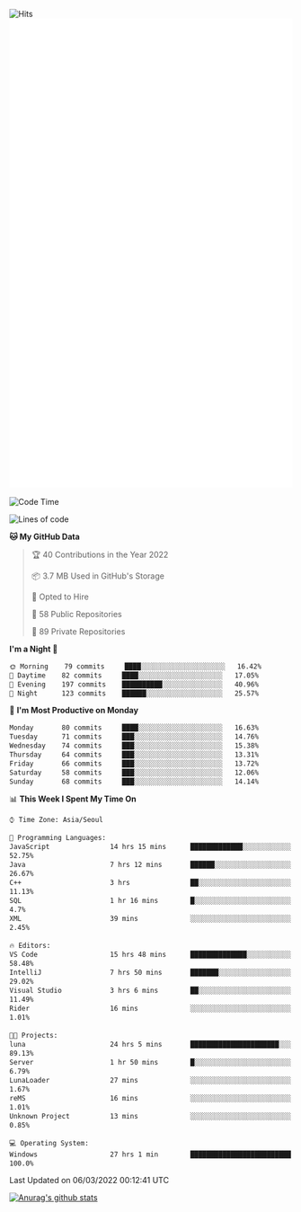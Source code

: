 ![Hits](https://hits.seeyoufarm.com/api/count/incr/badge.svg?url=https%3A%2F%2Fgithub.com%2Fkokose1234&count_bg=%2379C83D&title_bg=%23555555&icon=apple.svg&icon_color=%23E7E7E7&title=hits&edge_flat=false)
<br/>
![Metrics](https://github.com/kokose1234/kokose1234/blob/main/github-metrics.svg)

<!--START_SECTION:waka-->
![Code Time](http://img.shields.io/badge/Code%20Time-543%20hrs%2019%20mins-blue)

![Lines of code](https://img.shields.io/badge/From%20Hello%20World%20I%27ve%20Written-8%20Million%20lines%20of%20code-blue)

**🐱 My GitHub Data** 

> 🏆 40 Contributions in the Year 2022
 > 
> 📦 3.7 MB Used in GitHub's Storage 
 > 
> 💼 Opted to Hire
 > 
> 📜 58 Public Repositories 
 > 
> 🔑 89 Private Repositories  
 > 
**I'm a Night 🦉** 

```text
🌞 Morning    79 commits     ████░░░░░░░░░░░░░░░░░░░░░   16.42% 
🌆 Daytime    82 commits     ████░░░░░░░░░░░░░░░░░░░░░   17.05% 
🌃 Evening    197 commits    ██████████░░░░░░░░░░░░░░░   40.96% 
🌙 Night      123 commits    ██████░░░░░░░░░░░░░░░░░░░   25.57%

```
📅 **I'm Most Productive on Monday** 

```text
Monday       80 commits     ████░░░░░░░░░░░░░░░░░░░░░   16.63% 
Tuesday      71 commits     ███░░░░░░░░░░░░░░░░░░░░░░   14.76% 
Wednesday    74 commits     ███░░░░░░░░░░░░░░░░░░░░░░   15.38% 
Thursday     64 commits     ███░░░░░░░░░░░░░░░░░░░░░░   13.31% 
Friday       66 commits     ███░░░░░░░░░░░░░░░░░░░░░░   13.72% 
Saturday     58 commits     ███░░░░░░░░░░░░░░░░░░░░░░   12.06% 
Sunday       68 commits     ███░░░░░░░░░░░░░░░░░░░░░░   14.14%

```


📊 **This Week I Spent My Time On** 

```text
⌚︎ Time Zone: Asia/Seoul

💬 Programming Languages: 
JavaScript               14 hrs 15 mins      █████████████░░░░░░░░░░░░   52.75% 
Java                     7 hrs 12 mins       ██████░░░░░░░░░░░░░░░░░░░   26.67% 
C++                      3 hrs               ██░░░░░░░░░░░░░░░░░░░░░░░   11.13% 
SQL                      1 hr 16 mins        █░░░░░░░░░░░░░░░░░░░░░░░░   4.7% 
XML                      39 mins             ░░░░░░░░░░░░░░░░░░░░░░░░░   2.45%

🔥 Editors: 
VS Code                  15 hrs 48 mins      ██████████████░░░░░░░░░░░   58.48% 
IntelliJ                 7 hrs 50 mins       ███████░░░░░░░░░░░░░░░░░░   29.02% 
Visual Studio            3 hrs 6 mins        ██░░░░░░░░░░░░░░░░░░░░░░░   11.49% 
Rider                    16 mins             ░░░░░░░░░░░░░░░░░░░░░░░░░   1.01%

🐱‍💻 Projects: 
luna                     24 hrs 5 mins       ██████████████████████░░░   89.13% 
Server                   1 hr 50 mins        █░░░░░░░░░░░░░░░░░░░░░░░░   6.79% 
LunaLoader               27 mins             ░░░░░░░░░░░░░░░░░░░░░░░░░   1.67% 
reMS                     16 mins             ░░░░░░░░░░░░░░░░░░░░░░░░░   1.01% 
Unknown Project          13 mins             ░░░░░░░░░░░░░░░░░░░░░░░░░   0.85%

💻 Operating System: 
Windows                  27 hrs 1 min        █████████████████████████   100.0%

```


 Last Updated on 06/03/2022 00:12:41 UTC
<!--END_SECTION:waka-->

[![Anurag's github stats](https://github-readme-stats.vercel.app/api?username=kokose1234&theme=dracula)](https://github.com/anuraghazra/github-readme-stats)



	
